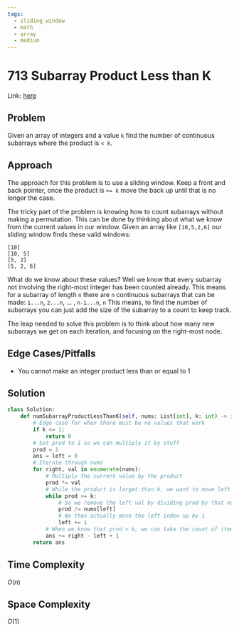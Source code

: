 ```yaml
---
tags:
  - sliding_window
  - math
  - array
  - medium
---
```

# 713 Subarray Product Less than K
Link: [here](https://leetcode.com/problems/subarray-product-less-than-k/)
## Problem
Given an array of integers and a value `k` find the number of continuous subarrays where the product is `< k`.
## Approach
The approach for this problem is to use a sliding window. Keep a front and back pointer, once the product is `>= k` move the back up until that is no longer the case. 

The tricky part of the problem is knowing how to count subarrays without making a permutation. This can be done by thinking about what we know from the current values in our window.
Given an array like `[10,5,2,6]` our sliding window finds these valid windows:
```
[10]
[10, 5]
[5, 2]
[5, 2, 6]
```
  
What do we know about these values? Well we know that every subarray not involving the right-most integer has been counted already. This means for a subarray of length `n` there are `n` continuous subarrays that can be made:
`1...n`, `2...n`, ... , `n-1...n`, `n`
This means, to find the number of subarrays you can just add the size of the subarray to a count to keep track.

The leap needed to solve this problem is to think about how many new subarrays we get on each iteration, and focusing on the right-most node.
## Edge Cases/Pitfalls
- You cannot make an integer product less than or equal to 1
## Solution
```python
class Solution:
    def numSubarrayProductLessThanK(self, nums: List[int], k: int) -> int:
        # Edge case for when there must be no values that work
        if k <= 1: 
            return 0
        # Set prod to 1 so we can multiply it by stuff
        prod = 1
        ans = left = 0
        # Iterate through nums
        for right, val in enumerate(nums):
            # Multiply the current value by the product
            prod *= val
            # While the product is larget than k, we want to move left up
            while prod >= k:
                # So we remove the left val by dividing prod by that number
                prod /= nums[left]
                # We then actually move the left index up by 1
                left += 1
            # When we know that prod < k, we can take the count of items in the window 
            ans += right - left + 1
        return ans
```
## Time Complexity
$O(n)$
## Space Complexity 
$O(1)$